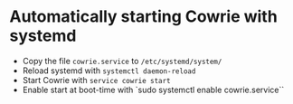 # Automatically starting Cowrie with systemd

* Copy the file `cowrie.service` to `/etc/systemd/system/`
* Reload systemd with `systemctl daemon-reload`
* Start Cowrie with `service cowrie start`
* Enable start at boot-time with `sudo systemctl enable cowrie.service``
